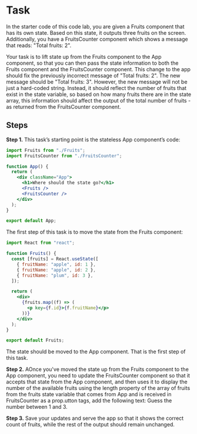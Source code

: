 # Task

In the starter code of this code lab, you are given a Fruits component that has its own state. Based on this state, it outputs three fruits on the screen. Additionally, you have a FruitsCounter component which shows a message that reads: "Total fruits: 2".

Y​our task is to lift state up from the Fruits component to the App component, so that you can then pass the state information to both the Fruits component and the FruitsCounter component. This change to the app should fix the previously incorrect message of "Total fruits: 2". The new message should be "Total fruits: 3". However, the new message will not be just a hard-coded string. Instead, it should reflect the number of fruits that exist in the state variable, so based on how many fruits there are in the state array, this information should affect the output of the total number of fruits - as returned from the FruitsCounter component.

## Steps

**Step 1.** This task’s starting point is the stateless App component’s code:

```jsx
import Fruits from "./Fruits";
import FruitsCounter from "./FruitsCounter";

function App() {
  return (
    <div className="App">
      <h1>Where should the state go?</h1>
      <Fruits />
      <FruitsCounter />
    </div>
  );
}

export default App;
```

The first step of this task is to move the state from the Fruits component:

```jsx
import React from "react";

function Fruits() {
  const [fruits] = React.useState([
    { fruitName: "apple", id: 1 },
    { fruitName: "apple", id: 2 },
    { fruitName: "plum", id: 3 },
  ]);

  return (
    <div>
      {fruits.map((f) => (
        <p key={f.id}>{f.fruitName}</p>
      ))}
    </div>
  );
}

export default Fruits;
```

T​he state should be moved to the App component. That is the first step of this task.

**Step 2.** AOnce you've moved the state up from the Fruits component to the App component, you need to update the FruitsCounter component so that it accepts that state from the App component, and then uses it to display the number of the available fruits using the length property of the array of fruits from the fruits state variable that comes from App and is received in FruitsCounter as a prop.utton tags, add the following text: Guess the number between 1 and 3.

**Step 3.** Save your updates and serve the app so that it shows the correct count of fruits, while the rest of the output should remain unchanged.

